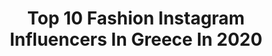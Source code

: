 ---
title: Top 10 Fashion Instagram Influencers In Greece In 2020
description: >-
  Find top fashion Instagram influencers in Greece in 2020. Most popular hashtags: #love #summervibes #summer #sportswear.
platform: Instagram
profiles:
  - username: "katemyday_"
    fullname: >-
      𝐊𝐚𝐭𝐞𝐫𝐢𝐧𝐚 𝐂𝐡𝐫𝐢𝐬𝐭𝐨𝐟𝐨𝐫𝐢𝐝𝐨𝐮 ☆
    location: "Greece"
    followers: 19843
    engagement: 1547
    commentsToLikes: 0.988807
    id: ck8t9ee2ans7l0j78qw07km3g
    verified: false
    hashtags: "#cosmetics, #picoftheday, #goodnight, #chandelier"
  - username: "alexiamantzari"
    fullname: >-
      A L È X I A 🧿 M À N T Z A R I
    location: "Greece"
    followers: 11623
    engagement: 993
    commentsToLikes: 0.115421
    id: ckap7zx6dm8l40i785nlosvyu
    verified: false
    hashtags: "#alexiamantzari, #firstmay, #flowers, #jewelry"
  - username: "vv_liza_vv"
    fullname: >-
      𝐄𝐋𝐈𝐙𝐀𝐁𝐄𝐓𝐇 𝐘𝐕𝐇
    location: "Greece"
    followers: 9725
    engagement: 965
    commentsToLikes: 0.103539
    id: ck8syf4osknky0j78lz94s346
    verified: false
    hashtags: ""
  - username: "delidemie"
    fullname: >-
      🌺 𝓓𝓮𝓶𝓲𝓮 🌺
    location: "Greece"
    followers: 19461
    engagement: 1630
    commentsToLikes: 1.300202
    id: ck5q3zyd2n4jv0i11da39iend
    verified: false
    hashtags: "#lipscrub, #sneakers, #realitytv, #handmade"
  - username: "stylemeligan"
    fullname: >-
      Stella Meligan
    location: "Greece"
    followers: 37090
    engagement: 342
    commentsToLikes: 0.095727
    id: ck8t2ccxkyy1z0j78ufah2oyb
    verified: false
    hashtags: "#homesituation, #hm, #enyoofficial, #thinkposotive"
  - username: "oannapopa_"
    fullname: >-
      Oanna Fashion Simbol
    location: "Greece"
    followers: 45942
    engagement: 322
    commentsToLikes: 0.264299
    id: ck55p8unwa2290i11tbfvp2ab
    verified: false
    hashtags: "#sunnygreece, #likestyle, #paintart, #sansalsstyle"
  - username: "amitphilip"
    fullname: >-
      ÁP  | OOTD | FASHION DESIGNER
    location: "Greece"
    followers: 26589
    engagement: 338
    commentsToLikes: 0.084254
    id: ck55n4crg5g910i11wby3azga
    verified: false
    hashtags: "#miamibeach, #supermarket, #stayhome, #coronatime"
  - username: "izambellachr_makeup"
    fullname: >-
      Izambella Christodoulou 🧿
    location: "Greece"
    followers: 68324
    engagement: 534
    commentsToLikes: 0.036544
    id: ck5c666bm4szy0i11gj2k9eke
    verified: false
    hashtags: "#makeuptutorial, #outfitchange, #mood, #outfitodtheday"
  - username: "marialeka_____"
    fullname: >-
      Maria Leka
    location: "Greece"
    followers: 216827
    engagement: 546
    commentsToLikes: 0.148556
    id: ck0w1rs7mkt3t0i19xgwyowyj
    verified: false
    hashtags: "#giveaway, #23, #tb, #cantwaitforsummer"
  - username: "jim_kehagias"
    fullname: >-
      ᴊɪᴍ ᴋᴇʜᴀɢɪᴀs
    location: "Greece"
    followers: 10658
    engagement: 1073
    commentsToLikes: 0.083795
    id: ckap6b08tf4ut0i782amr8h8v
    verified: false
    hashtags: "#sunny, #summer2020, #palms, #sunsetlover"
---